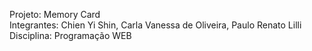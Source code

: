 Projeto: Memory Card  
Integrantes: Chien Yi Shin, Carla Vanessa de Oliveira, Paulo Renato Lilli  
Disciplina: Programação WEB
